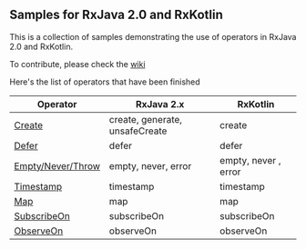 ## Samples for RxJava 2.0 and RxKotlin

This is a collection of samples demonstrating the use of operators in RxJava 2.0 and RxKotlin.

To contribute, please check the [wiki](https://github.com/moldedbits/rx_operators/wiki)

Here's the list of operators that have been finished

| Operator | RxJava 2.x | RxKotlin |
|----------|------------|----------|
| [Create][1] | create, generate, unsafeCreate | create |
| [Defer][2] | defer | defer |
| [Empty/Never/Throw][3] | empty, never, error | empty, never , error |
| [Timestamp][4] | timestamp | timestamp
| [Map][5] | map | map
| [SubscribeOn][6] | subscribeOn | subscribeOn
| [ObserveOn][7] | observeOn | observeOn

[1]: http://reactivex.io/documentation/operators/create.html
[2]: http://reactivex.io/documentation/operators/defer.html
[3]: http://reactivex.io/documentation/operators/empty-never-throw.html
[4]: http://reactivex.io/documentation/operators/timestamp.html
[5]: http://reactivex.io/documentation/operators/map.html
[6]: http://reactivex.io/documentation/operators/subscribeon.html
[7]: http://reactivex.io/documentation/operators/observeon.html
